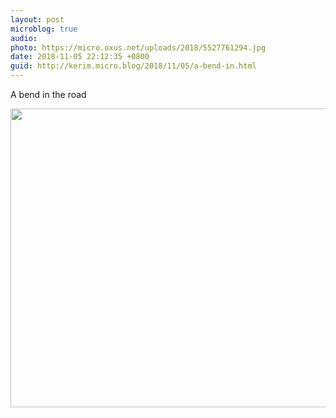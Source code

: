 ```yaml
---
layout: post
microblog: true
audio: 
photo: https://micro.oxus.net/uploads/2018/5527761294.jpg
date: 2018-11-05 22:12:35 +0800
guid: http://kerim.micro.blog/2018/11/05/a-bend-in.html
---
```

A bend in the road

<img src="https://micro.oxus.net/uploads/2018/5527761294.jpg" width="600" height="478" />
